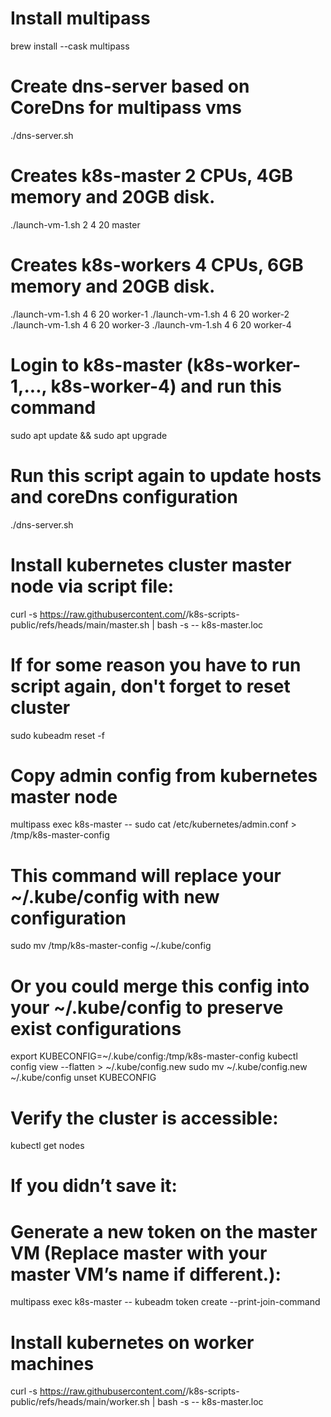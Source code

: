 # Install multipass
brew install --cask multipass

# Create dns-server based on CoreDns for multipass vms
./dns-server.sh

# Creates k8s-master 2 CPUs, 4GB memory and 20GB disk.
./launch-vm-1.sh 2 4 20 master

# Creates k8s-workers 4 CPUs, 6GB memory and 20GB disk.
./launch-vm-1.sh 4 6 20 worker-1
./launch-vm-1.sh 4 6 20 worker-2
./launch-vm-1.sh 4 6 20 worker-3
./launch-vm-1.sh 4 6 20 worker-4

# Login to k8s-master (k8s-worker-1,..., k8s-worker-4) and run this command
sudo apt update && sudo apt upgrade

# Run this script again to update hosts and coreDns configuration
./dns-server.sh

# Install kubernetes cluster master node via script file:
curl -s https://raw.githubusercontent.com/<username>/k8s-scripts-public/refs/heads/main/master.sh | bash -s -- k8s-master.loc

# If for some reason you have to run script again, don't forget to reset cluster
sudo kubeadm reset -f

# Copy admin config from kubernetes master node
multipass exec k8s-master -- sudo cat /etc/kubernetes/admin.conf > /tmp/k8s-master-config

# This command will replace your ~/.kube/config with new configuration
sudo mv /tmp/k8s-master-config ~/.kube/config

# Or you could merge this config into your ~/.kube/config to preserve exist configurations
export KUBECONFIG=~/.kube/config:/tmp/k8s-master-config
kubectl config view --flatten > ~/.kube/config.new
sudo mv ~/.kube/config.new ~/.kube/config
unset KUBECONFIG

# Verify the cluster is accessible:
kubectl get nodes

# If you didn’t save it:
# Generate a new token on the master VM (Replace master with your master VM’s name if different.):
multipass exec k8s-master -- kubeadm token create --print-join-command

# Install kubernetes on worker machines
curl -s https://raw.githubusercontent.com/<username>/k8s-scripts-public/refs/heads/main/worker.sh | bash -s -- k8s-master.loc <token> <hash>